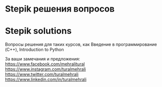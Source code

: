 # Stepik решения вопросов
# Stepik solutions

Вопросы решения для таких курсов, как Введение в программирование (C++), Introduction to Python

За ваши замечания и предложения:
https://www.facebook.com/mehralitural <br>
https://www.instagram.com/turalmehrali <br>
https://www.twitter.com/turalmehrali <br>
https://www.linkedin.com/in/turalmehrali
